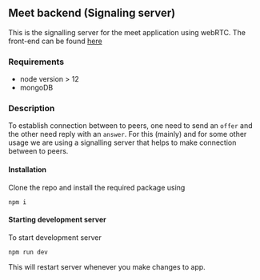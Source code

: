 ## Meet backend (Signaling server)

This is the signalling server for the meet application using webRTC. The front-end can be found [here](https://github.com/Imagine-Me/meet)

### Requirements

- node version > 12
- mongoDB


### Description
To establish connection between to peers, one need to send an `offer` and the other need reply with an `answer`. For this (mainly) and for some other usage we are using a signalling server that helps to make connection  between to peers.

#### Installation

Clone the repo and install the required package using 

```
npm i
```

#### Starting development server

To start development server
```
npm run dev
```
This will restart server whenever you make changes to app.
